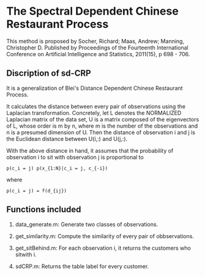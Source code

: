 # The Spectral Dependent Chinese Restaurant Process

This method is proposed by Socher, Richard; Maas, Andrew; Manning, Christopher D. Published by Proceedings of the Fourteenth International Conference on Artificial Intelligence and Statistics, 2011(15), p 698 - 706.

## Discription of sd-CRP

It is a generalization of Blei's Distance Dependent Chinese Restaurant Process.

It calculates the distance between every pair of observations using the Laplacian transformation. Concretely, let L denotes the NORMALIZED Laplacian matrix of the data set, U is a matrix composed of the eigenvectors of L, whose order is m by n, where m is the number of the observations and n is a presumed dimension of U. Then the distance of observation i and j is the Euclidean distance between U(i,:) and U(j,:).

With the above distance in hand, it assumes that the probability of observation i to sit with observation j is proportional to

	p(c_i = j) p(x_{1:N}|c_i = j, c_{-i})

where 

	p(c_i = j) = f(d_{ij})

## Functions included

1. data_generate.m:	Generate two classes of observations.

2. get_similarity.m:	Compute the similarity of every pair of obbservations.

3. get_sitBehind.m:	For each observation i, it returns the customers who sitwith i.

4. sdCRP.m:		Returns the table label for every customer.
